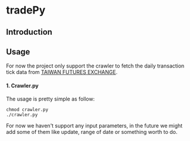 # tradePy

## Introduction
## Usage
For now the project only support the crawler to fetch the daily transaction tick data from [TAIWAN FUTURES EXCHANGE](http://www.taifex.com.tw/chinese/3/3_1_2.asp).
#### 1. Crawler.py
The usage is pretty simple as follow:	

	chmod crawler.py
	./crawler.py

For now we haven't support any input parameters, in the future we might add some of them like update, range of date or something worth to do.
